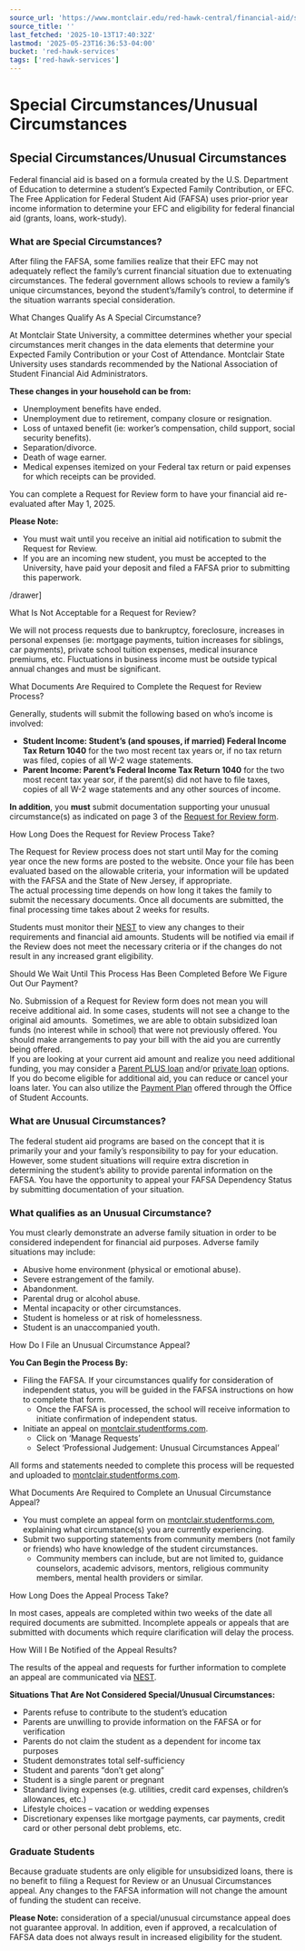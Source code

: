 ```yaml
---
source_url: 'https://www.montclair.edu/red-hawk-central/financial-aid/special-or-unusual-circumstances/'
source_title: ''
last_fetched: '2025-10-13T17:40:32Z'
lastmod: '2025-05-23T16:36:53-04:00'
bucket: 'red-hawk-services'
tags: ['red-hawk-services']
---
```


# Special Circumstances/Unusual Circumstances

## Special Circumstances/Unusual Circumstances

Federal financial aid is based on a formula created by the U.S. Department of Education to determine a student’s Expected Family Contribution, or EFC. The Free Application for Federal Student Aid (FAFSA) uses prior-prior year income information to determine your EFC and eligibility for federal financial aid (grants, loans, work-study).

### What are Special Circumstances?

After filing the FAFSA, some families realize that their EFC may not adequately reflect the family’s current financial situation due to extenuating circumstances. The federal government allows schools to review a family’s unique circumstances, beyond the student’s/family’s control, to determine if the situation warrants special consideration.

What Changes Qualify As A Special Circumstance&quest;

At Montclair State University, a committee determines whether your special circumstances merit changes in the data elements that determine your Expected Family Contribution or your Cost of Attendance. Montclair State University uses standards recommended by the National Association of Student Financial Aid Administrators.

**These changes in your household can be from:**

* Unemployment benefits have ended.
* Unemployment due to retirement, company closure or resignation.
* Loss of untaxed benefit (ie: worker’s compensation, child support, social security benefits).
* Separation/divorce.
* Death of wage earner.
* Medical expenses itemized on your Federal tax return or paid expenses for which receipts can be provided.

You can complete a Request for Review form to have your financial aid re-evaluated after May 1, 2025.

**Please Note:**

* You must wait until you receive an initial aid notification to submit the Request for Review.
* If you are an incoming new student, you must be accepted to the University, have paid your deposit and filed a FAFSA prior to submitting this paperwork.

/drawer]

What Is Not Acceptable for a Request for Review&quest;

We will not process requests due to bankruptcy, foreclosure, increases in personal expenses (ie: mortgage payments, tuition increases for siblings, car payments), private school tuition expenses, medical insurance premiums, etc. Fluctuations in business income must be outside typical annual changes and must be significant.

What Documents Are Required to Complete the Request for Review Process&quest;

Generally, students will submit the following based on who’s income is involved:

* **Student Income: Student’s (and spouses, if married) Federal Income Tax Return 1040** for the two most recent tax years or, if no tax return was filed, copies of all W-2 wage statements.
* **Parent Income: Parent’s Federal Income Tax Return 1040** for the two most recent tax year sor, if the parent(s) did not have to file taxes, copies of all W-2 wage statements and any other sources of income.

**In addition**, you **must** submit documentation supporting your unusual circumstance(s) as indicated on page 3 of the [Request for Review form](https://www.montclair.edu/red-hawk-central/forms/#financial-aid).

How Long Does the Request for Review Process Take&quest;

The Request for Review process does not start until May for the coming year once the new forms are posted to the website. Once your file has been evaluated based on the allowable criteria, your information will be updated with the FAFSA and the State of New Jersey, if appropriate.  
The actual processing time depends on how long it takes the family to submit the necessary documents. Once all documents are submitted, the final processing time takes about 2 weeks for results.

Students must monitor their [NEST](http://www.montclair.edu/nest/) to view any changes to their requirements and financial aid amounts. Students will be notified via email if the Review does not meet the necessary criteria or if the changes do not result in any increased grant eligibility.

Should We Wait Until This Process Has Been Completed Before We Figure Out Our Payment&quest;

No. Submission of a Request for Review form does not mean you will receive additional aid. In some cases, students will not see a change to the original aid amounts.  Sometimes, we are able to obtain subsidized loan funds (no interest while in school) that were not previously offered. You should make arrangements to pay your bill with the aid you are currently being offered.  
If you are looking at your current aid amount and realize you need additional funding, you may consider a [Parent PLUS loan](/red-hawk-central/financial-aid/loans/federal-parent-loans-plus/) and/or [private loan](/red-hawk-central/financial-aid/loans/private-educational-loans/) options. If you do become eligible for additional aid, you can reduce or cancel your loans later. You can also utilize the [Payment Plan](/red-hawk-central/student-accounts/tuition-payment-plan/) offered through the Office of Student Accounts.

### What are Unusual Circumstances?

The federal student aid programs are based on the concept that it is primarily your and your family’s responsibility to pay for your education. However, some student situations will require extra discretion in determining the student’s ability to provide parental information on the FAFSA. You have the opportunity to appeal your FAFSA Dependency Status by submitting documentation of your situation.

### What qualifies as an Unusual Circumstance?

You must clearly demonstrate an adverse family situation in order to be considered independent for financial aid purposes. Adverse family situations may include:

* Abusive home environment (physical or emotional abuse).
* Severe estrangement of the family.
* Abandonment.
* Parental drug or alcohol abuse.
* Mental incapacity or other circumstances.
* Student is homeless or at risk of homelessness.
* Student is an unaccompanied youth.

How Do I File an Unusual Circumstance Appeal&quest;

**You Can Begin the Process By:**

* Filing the FAFSA. If your circumstances qualify for consideration of independent status, you will be guided in the FAFSA instructions on how to complete that form.
  + Once the FAFSA is processed, the school will receive information to initiate confirmation of independent status.
* Initiate an appeal on [montclair.studentforms.com](http://montclair.studentforms.com/).
  + Click on ‘Manage Requests’
  + Select ‘Professional Judgement: Unusual Circumstances Appeal’

All forms and statements needed to complete this process will be requested and uploaded to [montclair.studentforms.com](http://montclair.studentforms.com).

What Documents Are Required to Complete an Unusual Circumstance Appeal&quest;

* You must complete an appeal form on [montclair.studentforms.com](http://montclair.studentforms.com), explaining what circumstance(s) you are currently experiencing.
* Submit two supporting statements from community members (not family or friends) who have knowledge of the student circumstances.
  + Community members can include, but are not limited to, guidance counselors, academic advisors, mentors, religious community members, mental health providers or similar.

How Long Does the Appeal Process Take&quest;

In most cases, appeals are completed within two weeks of the date all required documents are submitted. Incomplete appeals or appeals that are submitted with documents which require clarification will delay the process.

How Will I Be Notified of the Appeal Results&quest;

The results of the appeal and requests for further information to complete an appeal are communicated via [NEST](https://www.montclair.edu/nest/?).

**Situations That Are Not Considered Special/Unusual Circumstances:**

* Parents refuse to contribute to the student’s education
* Parents are unwilling to provide information on the FAFSA or for verification
* Parents do not claim the student as a dependent for income tax purposes
* Student demonstrates total self-sufficiency
* Student and parents “don’t get along”
* Student is a single parent or pregnant
* Standard living expenses (e.g. utilities, credit card expenses, children’s allowances, etc.)
* Lifestyle choices – vacation or wedding expenses
* Discretionary expenses like mortgage payments, car payments, credit card or other personal debt problems, etc.

### **Graduate Students**

Because graduate students are only eligible for unsubsidized loans, there is no benefit to filing a Request for Review or an Unusual Circumstances appeal. Any changes to the FAFSA information will not change the amount of funding the student can receive.

**Please Note:** consideration of a special/unusual circumstance appeal does not guarantee approval. In addition, even if approved, a recalculation of FAFSA data does not always result in increased eligibility for the student.